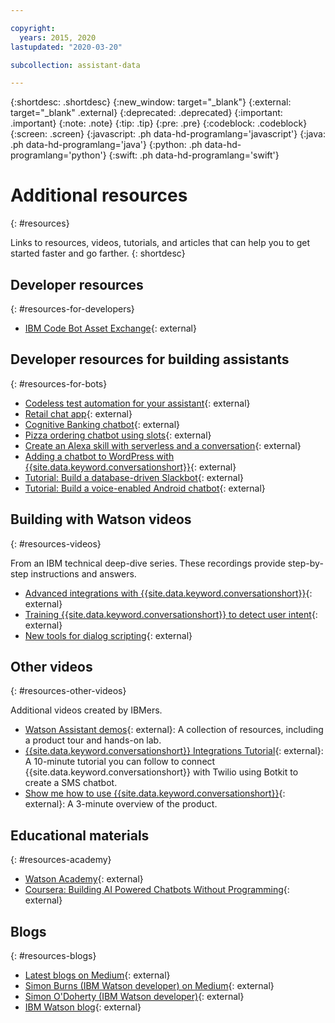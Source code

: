 ```yaml
---

copyright:
  years: 2015, 2020
lastupdated: "2020-03-20"

subcollection: assistant-data

---
```


{:shortdesc: .shortdesc}
{:new_window: target="_blank"}
{:external: target="_blank" .external}
{:deprecated: .deprecated}
{:important: .important}
{:note: .note}
{:tip: .tip}
{:pre: .pre}
{:codeblock: .codeblock}
{:screen: .screen}
{:javascript: .ph data-hd-programlang='javascript'}
{:java: .ph data-hd-programlang='java'}
{:python: .ph data-hd-programlang='python'}
{:swift: .ph data-hd-programlang='swift'}

# Additional resources
{: #resources}

Links to resources, videos, tutorials, and articles that can help you to get started faster and go farther.
{: shortdesc}

## Developer resources
{: #resources-for-developers}

- [IBM Code Bot Asset Exchange](https://developer.ibm.com/code/exchanges/bots/){: external}

## Developer resources for building assistants
{: #resources-for-bots}

- [Codeless test automation for your assistant](https://chatbotsmagazine.com/10-minutes-codeless-test-automation-for-ibm-watson-chatbots-d71eac9626d7){: external}
- [Retail chat app](https://developer.ibm.com/patterns/create-cognitive-retail-chatbot/){: external}
- [Cognitive Banking chatbot](https://developer.ibm.com/patterns/create-cognitive-banking-chatbot/){: external}
- [Pizza ordering chatbot using slots](https://developer.ibm.com/patterns/assemble-a-pizza-ordering-chatbot-dialog/){: external}
- [Create an Alexa skill with serverless and a conversation](https://developer.ibm.com/patterns/create-an-alexa-skill-with-serverless-and-a-conversation/){: external}
- [Adding a chatbot to WordPress with {{site.data.keyword.conversationshort}}](https://wordpress.org/plugins/conversation-watson/){: external}
- [Tutorial: Build a database-driven Slackbot](https://cloud.ibm.com/docs/tutorials/slack-chatbot-database-watson.html){: external}
- [Tutorial: Build a voice-enabled Android chatbot](https://cloud.ibm.com/docs/tutorials/android-watson-chatbot.html){: external}

## Building with Watson videos
{: #resources-videos}

From an IBM technical deep-dive series. These recordings provide step-by-step instructions and answers.

- [Advanced integrations with {{site.data.keyword.conversationshort}}](https://youtu.be/0rnt54ONtQw){: external}
- [Training {{site.data.keyword.conversationshort}} to detect user intent](https://youtu.be/uYw4Tv1Y5tc){: external}
- [New tools for dialog scripting](https://youtu.be/QuR54--vD5o){: external}

## Other videos
{: #resources-other-videos}

Additional videos created by IBMers.

- [Watson Assistant demos](https://www.ibm.com/demos/collection/Watson-Assistant/){: external}: A collection of resources, including a product tour and hands-on lab.
- [{{site.data.keyword.conversationshort}} Integrations Tutorial](https://www.youtube.com/watch?v=O3silvVBaC8&t=3s){: external}: A 10-minute tutorial you can follow to connect {{site.data.keyword.conversationshort}} with Twilio using Botkit to create a SMS chatbot.
- [Show me how to use {{site.data.keyword.conversationshort}}](https://youtu.be/tUkLIUOm550){: external}: A 3-minute overview of the product.

## Educational materials
{: #resources-academy}

- [Watson Academy](https://www.ibm.com/services/learning/ites.wss/zz-en?pageType=page&c=LNW1G2K9220IL0YX){: external}
- [Coursera: Building AI Powered Chatbots Without Programming](https://www.coursera.org/learn/building-ai-powered-chatbots){: external}

## Blogs
{: #resources-blogs}

- [Latest blogs on Medium](https://medium.com/tag/watson-assistant/latest){: external}
- [Simon Burns (IBM Watson developer) on Medium](https://medium.com/@snrubnomis/conversational-directory-5a5531749295){: external}
- [Simon O'Doherty (IBM Watson developer)](https://sodoherty.ai/){: external}
- [IBM Watson blog](https://www.ibm.com/blogs/watson/){: external}

